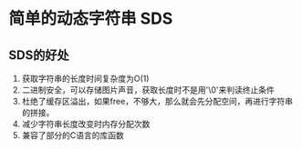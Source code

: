 # 简单的动态字符串 SDS

## SDS的好处

1. 获取字符串的长度时间复杂度为O(1)
2. 二进制安全，可以存储图片声音，获取长度时不是用'\0'来判读终止条件
3. 杜绝了缓存区溢出，如果free，不够大，那么就会先分配空间，再进行字符串的拼接。
4. 减少字符串长度改变时内存分配次数
5. 兼容了部分的C语言的库函数



